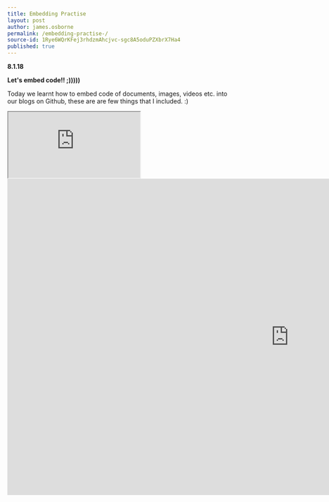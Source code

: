 ```yaml
---
title: Embedding Practise 
layout: post
author: james.osborne
permalink: /embedding-practise-/
source-id: 1Rye6WQrKFej3rhdzmAhcjvc-sgc8A5oduPZXbrX7Ha4
published: true
---
```

**8.1.18**

**Let's embed code!! ;)))))**

Today we learnt how to embed code of documents, images, videos etc. into our blogs on Github, these are are few things that I included. :)

<iframe src="https://docs.google.com/spreadsheets/d/e/2PACX-1vSZOCD5XWQE1Xt50bMVBUKrEiZF8bXKPykjrtqOqKYbZOKykxOpa2LXk-1CZJE5HvkQTEfvtQYH9EbP/pubhtml?widget=true&amp;headers=false"></iframe>

<iframe width="1280" height="720" src="https://www.youtube.com/embed/sbx95gBb5HM" frameborder="0" gesture="media" allow="encrypted-media" allowfullscreen></iframe>

